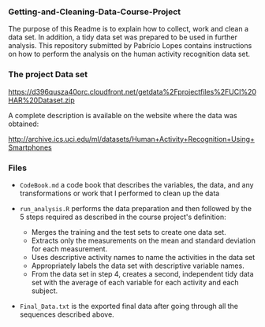### Getting-and-Cleaning-Data-Course-Project

The purpose of this Readme is to explain how to collect, work and clean a data set. In addition, a tidy data set was prepared to be used in further analysis.
This repository submitted by Pabrício Lopes contains instructions on how to perform the analysis on the human activity recognition data set.

### The project Data set

https://d396qusza40orc.cloudfront.net/getdata%2Fprojectfiles%2FUCI%20HAR%20Dataset.zip

A complete description is available on the website where the data was obtained:

http://archive.ics.uci.edu/ml/datasets/Human+Activity+Recognition+Using+Smartphones

### Files

* `CodeBook.md` a code book that describes the variables, the data, and any transformations or work that I performed to clean up the data

* `run_analysis.R` performs the data preparation and then followed by the 5 steps required as described in the course project's definition:
    + Merges the training and the test sets to create one data set.
    + Extracts only the measurements on the mean and standard deviation for each measurement.
    + Uses descriptive activity names to name the activities in the data set
    + Appropriately labels the data set with descriptive variable names.
    + From the data set in step 4, creates a second, independent tidy data set with the average of each variable for each activity and each subject.
    
* `Final_Data.txt` is the exported final data after going through all the sequences described above.


